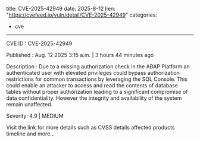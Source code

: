  
title: CVE-2025-42949
date: 2025-8-12
lien: "https://cvefeed.io/vuln/detail/CVE-2025-42949"
categories:
  - cve
---

CVE ID : CVE-2025-42949

Published :  Aug. 12
2025
3:15 a.m. | 3 hours
44 minutes ago

Description : Due to a missing authorization check in the ABAP Platform
an authenticated user with elevated privileges could bypass authorization restrictions for common transactions by leveraging the SQL Console. This could enable an attacker to access and read the contents of database tables without proper authorization
leading to a significant compromise of data confidentiality. However
the integrity and availability of the system remain unaffected.

Severity: 4.9 | MEDIUM

Visit the link for more details
such as CVSS details
affected products
timeline
and more...

